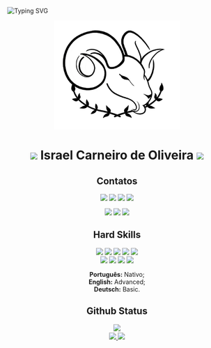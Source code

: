 ![Typing SVG](https://readme-typing-svg.herokuapp.com/?color=31B1F1&size=35&center=true&vCenter=true&width=1000&lines=Olá+Mundo,+Obrigado+por+checar+meu+perfil!;Estudo+programação+desde+junho+de+2022;Focando+no+desenvolvimento+FrontEnd+:%29)

<div align="center">

  <img alt="Carneiro pic" height="250" src="./img/Logo Carneiro e Oliveiras PNG.png">
  
  <h1 align="center"><img height="30px" src="https://images.emojiterra.com/google/noto-emoji/v2.034/128px/1f40f.png"> Israel Carneiro de Oliveira <img src="https://media.giphy.com/media/hvRJCLFzcasrR4ia7z/giphy.gif" width="28"></h1>
  
  <h2 align="center">Contatos</h2>
  
  <a href="https://drive.google.com/file/d/1756agGTJA1VytVfScyHTlr5ZmQ1vqc7J/view?usp=sharing" target="_blank"><img src="https://img.shields.io/badge/Currículo-blueviolet?style=for-the-badge" rel="Currículo" /></a>
  <a href="https://www.linkedin.com/in/israel-carneiro-de-oliveira" target="_blank"><img src="https://img.shields.io/badge/-LinkedIn-%230077B5?style=for-the-badge&logo=linkedin&logoColor=white" rel="LinkedIn" /></a>
  <a href="https://api.whatsapp.com/send/?phone=5527996332590&text=Olá+Israel%2C+tudo+bom%3F&type=phone_number&app_absent=0" target="_blank"><img src="https://img.shields.io/badge/WhatsApp-25D366?style=for-the-badge&logo=whatsapp&logoColor=white" rel="WhatsApp" /></a>
  <a href="mailto:raelc.oliveira@gmail.com" target="_blank"><img src="https://img.shields.io/badge/Gmail-D14836?style=for-the-badge&logo=gmail&logoColor=white" rel="Gmail" /></a>
  <!--<a href="https://instagram.com/webcarneiro" target="_blank"><img src="https://img.shields.io/badge/-Instagram-%23E4405F?style=for-the-badge&logo=instagram&logoColor=white" rel="Instagran" /></a>-->
  <a href="https://www.frontendmentor.io/profile/Israel-Carneiro" target="_blank"><img src="https://img.shields.io/badge/-Frontend%20Mentor-5F3DC4?style=for-the-badge&logo=FrontendMentor&logoColor=white&link=" rel="FrontEnd Mentor" /><a>
  <a href="https://codepen.io/Israel-Carneiro" target="_blank"><img src="https://img.shields.io/badge/Codepen-000000?style=for-the-badge&logo=codepen&logoColor=white" rel="CodePen" /></a>
  <a href="https://www.figma.com/@israelcarneiro" target="_blank"><img src="https://img.shields.io/badge/figma-%23F24E1E.svg?style=for-the-badge&logo=figma&logoColor=white" rel="Figma" /></a>
  <!--<a href="https://www.udemy.com/user/israel-carneiro-de-oliveira" target="_blank"><img src="https://img.shields.io/badge/Udemy-A435F0?style=for-the-badge&logo=Udemy&logoColor=white" rel="Udemy" /></a>-->
  
  <h2 align="center">Hard Skills</h2>
  
  <img src="https://img.shields.io/badge/HTML5-E34F26?style=for-the-badge&logo=html5&logoColor=white" rel="HTML5" />
  <img src="https://img.shields.io/badge/CSS3-1572B6?style=for-the-badge&logo=css3&logoColor=white" rel="CSS3" />
  <img src="https://img.shields.io/badge/JavaScript-F7DF1E?style=for-the-badge&logo=javascript&logoColor=black" rel="JavaScript" />
  <img src="https://img.shields.io/badge/node.js-6DA55F?style=for-the-badge&logo=node.js&logoColor=white" rel="Node.JS" />
  <img src="https://img.shields.io/badge/react-%2320232a.svg?style=for-the-badge&logo=react&logoColor=%2361DAFB" rel="React" />
  <!--<img src="https://img.shields.io/badge/typescript-%23007ACC.svg?style=for-the-badge&logo=typescript&logoColor=white" rel="Typescript" />--> <br>
  <img src="https://img.shields.io/badge/WordPress-%23117AC9.svg?style=for-the-badge&logo=WordPress&logoColor=white" rel="WordPress" />
  <img src="https://img.shields.io/badge/-GitHub-181717?style=for-the-badge&logo=github" rel="Github" />
  <img src="https://img.shields.io/badge/Git-E34F26?style=for-the-badge&logo=git&logoColor=white" rel="Git" />
  <img src="https://img.shields.io/badge/-VSCODE-007ACC?style=for-the-badge&&logo=visual-studio-code&logoColor=white" rel="Visual Studio Code" />
  <p><b>Português:</b> Nativo;<br> <b>English:</b> Advanced;<br> <b>Deutsch:</b> Basic.</p>

  <h2 align="center">Github Status</h2>

  <a href="https://github.com/Israel-Carneiro">
    <img src="https://streak-stats.demolab.com/?user=Israel-Carneiro&theme=dark&date_format=d_F[,Y]&border_radius=37&ring=4295f5&currStreakLabel=4295f5&sideLabels=4295f5" rel="Streak Statusbar" /><br>
    <img height="180em" src="https://github-readme-stats.vercel.app/api?username=Israel-Carneiro&count_private=true&theme=github_dark&show_icons=true&border_radius=37&card_width=400" rel="Github Statusbar" />
    <img height="180em" src="https://github-readme-stats.vercel.app/api/top-langs/?username=Israel-Carneiro&layout=compact&theme=github_dark&border_radius=27&card_width=240" rel="Most Used Languages" />
  </a><br>
  <!--<div>
    <h3>Visitas</h3>
    <img alingn="center" src="https://profile-counter.glitch.me/Israel-Carneiro/count.svg" />
  </div>-->
</div>
